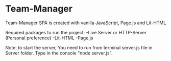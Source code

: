 # Team-Manager
 
Team-Manager SPA is created with vanilla JavaScript, Page.js and Lit-HTML

Required packages to run the project: -Live Server or HTTP-Server (Personal preference) -Lit-HTML -Page.js

Note: to start the server, You need to run from terminal server.js file in Server folder. Type in the console "node server.js".
